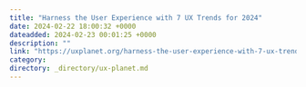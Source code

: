 ```yaml
---
title: "Harness the User Experience with 7 UX Trends for 2024"
date: 2024-02-22 18:00:32 +0000
dateadded: 2024-02-23 00:01:25 +0000
description: ""
link: "https://uxplanet.org/harness-the-user-experience-with-7-ux-trends-for-2024-9d5ddfba1613?source=rss----819cc2aaeee0---4"
category:
directory: _directory/ux-planet.md
---
```

